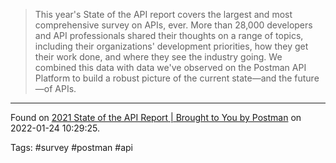 > This year's State of the API report covers the largest and most comprehensive survey on APIs, ever. More than 28,000 developers and API professionals shared their thoughts on a range of topics, including their organizations' development priorities, how they get their work done, and where they see the industry going. We combined this data with data we've observed on the Postman API Platform to build a robust picture of the current state—and the future—of APIs.

---
Found on [2021 State of the API Report | Brought to You by Postman](https://www.postman.com/state-of-api/) on 2022-01-24 10:29:25.

Tags: #survey #postman #api